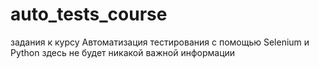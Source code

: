 # auto_tests_course
задания к курсу Автоматизация тестирования с помощью Selenium и Python
здесь не будет никакой важной информации
